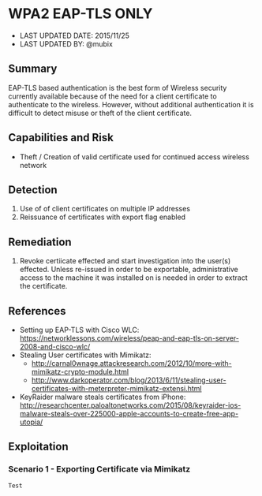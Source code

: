 # WPA2 EAP-TLS ONLY

- LAST UPDATED DATE: 2015/11/25
- LAST UPDATED BY: @mubix

## Summary

EAP-TLS based authentication is the best form of Wireless security currently available because of the need for a client certificate to authenticate to the wireless. However, without additional authentication it is difficult to detect misuse or theft of the client certificate.

## Capabilities and Risk

- Theft / Creation of valid certificate used for continued access wireless network

## Detection

1. Use of of client certificates on multiple IP addresses
2. Reissuance of certificates with export flag enabled

## Remediation

1. Revoke certiicate effected and start investigation into the user(s) effected. Unless re-issued in order to be exportable, administrative access to the machine it was installed on is needed in order to extract the certificate.

## References

- Setting up EAP-TLS with Cisco WLC: https://networklessons.com/wireless/peap-and-eap-tls-on-server-2008-and-cisco-wlc/
- Stealing User certificates with Mimikatz:
  - http://carnal0wnage.attackresearch.com/2012/10/more-with-mimikatz-crypto-module.html
  - http://www.darkoperator.com/blog/2013/6/11/stealing-user-certificates-with-meterpreter-mimikatz-extensi.html
- KeyRaider malware steals certificates from iPhone: http://researchcenter.paloaltonetworks.com/2015/08/keyraider-ios-malware-steals-over-225000-apple-accounts-to-create-free-app-utopia/


## Exploitation

### Scenario 1 - Exporting Certificate via Mimikatz

```
Test
```
